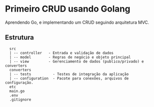 # Primeiro CRUD usando Golang

Aprendendo Go, e implementando um CRUD seguindo arquitetura MVC.

## Estrutura

```
  src
  | -- controller   - Entrada e validação de dados
  | -- model        - Regras de negócio e objeto principal
  | -- view         - Gerenciamento de dados (publico/privado) e converters
  converters
  | -- tests          - Testes de integração da aplicação
  | -- configuration  - Pacote para conexões, arquivos de configuração.
  etc
  main.go
  .env
  .gitignore
```
